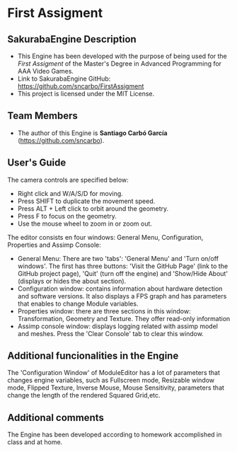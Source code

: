 # First Assigment
## SakurabaEngine Description
- This Engine has been developed with the purpose of being used for the *First Assigment* of the Master's Degree in Advanced Programming for AAA Video Games.
- Link to SakurabaEngine GitHub: https://github.com/sncarbo/FirstAssigment
- This project is licensed under the MIT License.
## Team Members
- The author of this Engine is **Santiago Carbó García** (https://github.com/sncarbo).
## User's Guide
The camera controls are specified below:
- Right click and W/A/S/D for moving.
- Press SHIFT to duplicate the movement speed.
- Press ALT + Left click to orbit around the geometry.
- Press F to focus on the geometry.
- Use the mouse wheel to zoom in or zoom out.

The editor consists en four windows: General Menu, Configuration, Properties and Assimp Console:
- General Menu: There are two 'tabs': 'General Menu' and 'Turn on/off windows'. The first has three buttons: 'Visit the GitHub Page' (link to the GitHub project page), 'Quit' (turn off the engine) and 'Show/Hide About' (displays or hides the about section).
- Configuration window: contains information about hardware detection and software versions. It also displays a FPS graph and has parameters that enables to change Module variables.
- Properties window: there are three sections in this window: Transformation, Geometry and Texture. They offer read-only information
- Assimp console window: displays logging related with assimp model and meshes. Press the 'Clear Console' tab to clear this window.
## Additional funcionalities in the Engine
The 'Configuration Window' of ModuleEditor has a lot of parameters that changes engine variables, such as Fullscreen mode, Resizable window mode, Flipped Texture, Inverse Mouse, Mouse Sensitivity, parameters that change the length of the rendered Squared Grid,etc.
## Additional comments
The Engine has been developed according to homework accomplished in class and at home.
